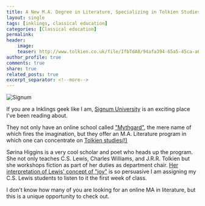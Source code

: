 ```yaml
---
title: A New M.A. Degree in Literature, Specializing in Tolkien Studies
layout: single
tags: [inklings, classical education]
categories: [Classical education]
permalink: 
header:
    image: 
    teaser: http://www.tolkien.co.uk/file/IfbTdA8/94afa394-65a5-45ca-a6f0-49b140792739.gif
author_profile: true
comments: true
share: true
related_posts: true
excerpt_separator: <!--more-->
---
```


![Signum](http://signumuniversity.org/wp-content/uploads/2015/12/signumLogo_100.png)

If you are a Inklings geek like I am, [Signum University](http://www.signumuniversity.org/) is an exciting place I've been reading about. 

They not only have an online school called ["Mythgard"](https://theoddestinkling.wordpress.com/2014/08/20/mythgard-the-gateway-drug/), the mere name of which fires the imagination, but they offer an M.A. Literature program in which one can concentrate on [Tolkien studies(!)](https://theoddestinkling.wordpress.com/2016/07/01/news-flash-signum-classes-and-a-book/)

<!--more-->

Sørina Higgins is a very cool scholar and poet who heads up the program. She not only teaches C.S. Lewis, Charles Williams, and J.R.R. Tolkien but she workshops fiction as part of her duties as department chair. [Her interpretation of Lewis' concept of "joy"](https://www.youtube.com/watch?v=Ys4kLCtXvNY) is so persuasive I am assigning my C.S. Lewis students to listen to it the first week of class. 

I don't know how many of you are looking for an online MA in literature, but this is a unique opportunity to check out.